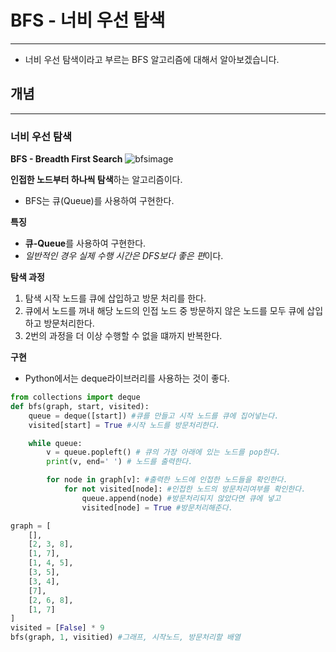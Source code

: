 # BFS - 너비 우선 탐색
---
- 너비 우선 탐색이라고 부르는 BFS 알고리즘에 대해서 알아보겠습니다.


## 개념
---
### 너비 우선 탐색
**BFS - Breadth First Search**
![bfsimage](https://hackr.io/blog/media/architecture-of-bfs.png)

**인접한 노드부터 하나씩 탐색**하는 알고리즘이다.
- BFS는 큐(Queue)를 사용하여 구현한다.

**특징**
- **큐-Queue**를 사용하여 구현한다.
- *일반적인 경우 실제 수행 시간은 DFS보다 좋은 편*이다.


**탐색 과정**
1. 탐색 시작 노드를 큐에 삽입하고 방문 처리를 한다.
2. 큐에서 노드를 꺼내 해당 노드의 인접 노드 중 방문하지 않은 노드를 모두 큐에 삽입하고 방문처리한다.
3. 2번의 과정을 더 이상 수행할 수 없을 떄까지 반복한다.

**구현**
* Python에서는 deque라이브러리를 사용하는 것이 좋다.
```python
from collections import deque
def bfs(graph, start, visited):
    queue = deque([start]) #큐를 만들고 시작 노드를 큐에 집어넣는다.
    visited[start] = True #시작 노드를 방문처리한다.

    while queue: 
        v = queue.popleft() # 큐의 가장 아래에 있는 노드를 pop한다.
        print(v, end=' ') # 노드를 출력한다.

        for node in graph[v]: #출력한 노드에 인접한 노드들을 확인한다.
            for not visited[node]: #인접한 노드의 방문처리여부를 확인한다.
                queue.append(node) #방문처리되지 않았다면 큐에 넣고
                visited[node] = True #방문처리해준다.

graph = [
    [],
    [2, 3, 8],
    [1, 7],
    [1, 4, 5],
    [3, 5],
    [3, 4],
    [7],
    [2, 6, 8],
    [1, 7]
]
visited = [False] * 9
bfs(graph, 1, visitied) #그래프, 시작노드, 방문처리할 배열
```